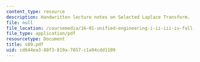 ```yaml
---
content_type: resource
description: Handwritten lecture notes on Selected Laplace Transform.
file: null
file_location: /coursemedia/16-01-unified-engineering-i-ii-iii-iv-fall-2005-spring-2006/cd644ea388f3819a7857c1a94cdd1109_s09.pdf
file_type: application/pdf
resourcetype: Document
title: s09.pdf
uid: cd644ea3-88f3-819a-7857-c1a94cdd1109
---
```

